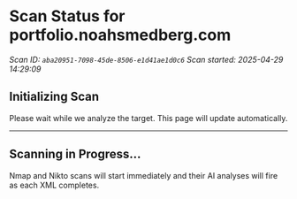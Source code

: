 # Scan Status for portfolio.noahsmedberg.com

*Scan ID: `aba20951-7098-45de-8506-e1d41ae1d0c6`*
*Scan started: 2025-04-29 14:29:09*

## Initializing Scan

Please wait while we analyze the target. This page will update automatically.

---

## Scanning in Progress...

Nmap and Nikto scans will start immediately and their AI analyses will fire as each XML completes.

